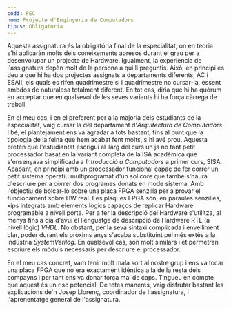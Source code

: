 ```yaml
---
codi: PEC 
nom: Projecte d'Enginyeria de Computadors 
tipus: Obligatoria
---
```


Aquesta assignatura és la obligatória final de la especialitat, on en teoria
s'hi aplicaràn molts dels coneixements apresos durant el grau per a desenvolupar
un projecte de Hardware. Igualment, la experiència de l'assignatura depèn molt de
la persona a qui li preguntis. Això, en principi es deu a que hi ha dos projectes
assignats a departaments diferents, AC i ESAII, els quals es rifen quadrimestre si
i quadrimestre no cursar-la, èssent ambdos de naturalesa totalment diferent. En tot cas, 
diria que hi ha quòrum en acceptar que en qualsevol de les seves variants hi ha 
força càrrega de treball.

En el meu cas, i en el preferent per a la majoria dels estudiants de la especialitat,
vaig cursar la del departament d'_Arquitectura de Computadors_. I bé, el plantejament
ens va agradar a tots bastant, fins al punt que la tipologia de la feina que hem acabat
fent molts, s'hi avé prou. Aquesta pretén que l'estudiantat escrigui al llarg del curs
un ja no tant petit processador basat en la variant completa de la ISA acadèmica que
s'ensenyava simplificada a _Introducció a Computadors_ a primer curs, SISA. Acabant, en
principi amb un processador funcional capaç de fer correr un petit sistema operatiu
multiprogramat d'un sol core que també s'haurà d'escriure per a còrrer dos programes
donats en mode sistema. Amb l'objectiu de bolcar-lo sobre una placa FPGA senzilla per
a provar el funcionament sobre HW real. Les plaques FPGA són, en paraules senzilles,
xips integrats amb elements lògics capaços de replicar Hardware programable a nivell
porta. Per a fer la descripció del Hardware s'utilitza, al menys fins a dia d'avui el
llenguatge de descripció de Hardware RTL (a nivell lògic) _VHDL_. No obstant, per la 
seva sintaxi complicada i envelliment clar, poder durant els pròxims anys s'acaba
substituint pel més extès a la indústria _SystemVerilog_. En qualsevol cas, són molt
similars i et permetran escriure els mòduls necessaris per descriure el processador.

En el meu cas concret, vam tenir molt mala sort al nostre grup i ens va tocar una placa
FPGA que no era exactament idéntica a la de la resta dels compayns i per tant ens va
donar força mal de caps. Tingueu en compte que aquest és un risc potencial. De totes
maneres, vaig disfrutar bastant les explicacions de'n Josep Llorenç, coordinador de
l'assignatura, i l'aprenentatge general de l'assignatura.

